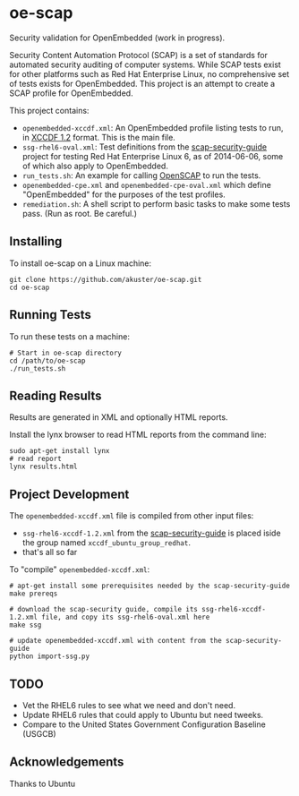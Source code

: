 oe-scap
===========

Security validation for OpenEmbedded (work in progress).

Security Content Automation Protocol (SCAP) is a set of standards for automated security auditing of computer systems. While SCAP tests exist for other platforms such as Red Hat Enterprise Linux, no comprehensive set of tests exists for OpenEmbedded. This project is an attempt to create a SCAP profile for OpenEmbedded.

This project contains:

* `openembedded-xccdf.xml`: An OpenEmbedded profile listing tests to run, in [XCCDF 1.2](http://scap.nist.gov/specifications/xccdf/xccdf_element_dictionary.html) format. This is the main file.
* `ssg-rhel6-oval.xml`: Test definitions from the [scap-security-guide](https://fedorahosted.org/scap-security-guide/) project for testing Red Hat Enterprise Linux 6, as of 2014-06-06, some of which also apply to OpenEmbedded.
* `run_tests.sh`: An example for calling [OpenSCAP](http://open-scap.org/page/Main_Page) to run the tests.
* `openembedded-cpe.xml` and `openembedded-cpe-oval.xml` which define "OpenEmbedded" for the purposes of the test profiles.
* `remediation.sh`: A shell script to perform basic tasks to make some tests pass. (Run as root. Be careful.)

Installing
----------

To install oe-scap on a  Linux machine:

	git clone https://github.com/akuster/oe-scap.git
	cd oe-scap

Running Tests
-------------

To run these tests on a machine:

	# Start in oe-scap directory
	cd /path/to/oe-scap
	./run_tests.sh

Reading Results
---------------

Results are generated in XML and optionally HTML reports.

Install the lynx browser to read HTML reports from the command line:

	sudo apt-get install lynx
	# read report
	lynx results.html

Project Development
-------------------

The `openembedded-xccdf.xml` file is compiled from other input files:

* `ssg-rhel6-xccdf-1.2.xml` from the [scap-security-guide](https://fedorahosted.org/scap-security-guide/) is placed iside the group named `xccdf_ubuntu_group_redhat`.
* that's all so far

To "compile" `openembedded-xccdf.xml`:

	# apt-get install some prerequisites needed by the scap-security-guide
	make prereqs

	# download the scap-security guide, compile its ssg-rhel6-xccdf-1.2.xml file, and copy its ssg-rhel6-oval.xml here
	make ssg

	# update openembedded-xccdf.xml with content from the scap-security-guide
	python import-ssg.py

TODO
----

* Vet the RHEL6 rules to see what we need and don't need.
* Update RHEL6 rules that could apply to Ubuntu but need tweeks.
* Compare to the United States Government Configuration Baseline (USGCB)

Acknowledgements
----------------

Thanks to Ubuntu
